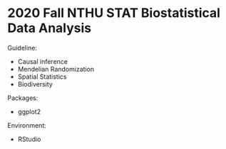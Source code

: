 # 2020 Fall  NTHU STAT Biostatistical Data Analysis
Guideline:
- Causal inference
- Mendelian Randomization
- Spatial Statistics
- Biodiversity

Packages:
- ggplot2

Environment:
- RStudio
